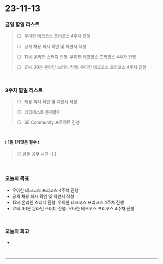 # 23-11-13
### 금일 할일 리스트
> - [ ]  우아한 테크코스 프리코스 4주차 진행
>
> - [ ]  공개 채용 회사 확인 및 지원서 작성
>
> - [ ]  13시 온라인 스터디 진행. 우아한 테크코스 프리코스 4주차 진행
>
> - [ ]  21시 30분 온라인 스터디 진행. 우아한 테크코스 프리코스 4주차 진행



<br/>

### 3주차 할일 리스트  
> - [ ]  채용 회사 확인 및 지원서 작성
>
> - [ ]  코딩테스트 문제풀이
>
> - [ ]  SE Community 프로젝트 진행

<br/>

❗ **1일 1커밋은 필수** ❗
> 🕒 금일 공부 시간 : [ ]
  
<br/>

### 오늘의 목표
- 우아한 테크코스 프리코스 4주차 진행
- 공개 채용 회사 확인 및 지원서 작성
- 13시 온라인 스터디 진행. 우아한 테크코스 프리코스 4주차 진행
- 21시 30분 온라인 스터디 진행. 우아한 테크코스 프리코스 4주차 진행

<br>

### 오늘의 회고
- 


<br/>

------------  
